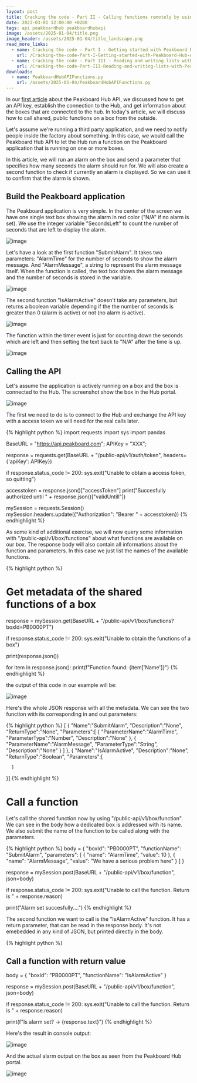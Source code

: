 ```yaml
---
layout: post
title: Cracking the code - Part II - Calling functions remotely by using Peakboard Hub API
date: 2023-03-01 12:00:00 +0200
tags: api peakboardhub peakboardhubapi
image: /assets/2025-01-04/title.png
image_header: /assets/2025-01-04/title_landscape.png
read_more_links:
  - name: Cracking the code - Part I - Getting started with Peakboard Hub API
    url: /Cracking-the-code-Part-I-Getting-started-with-Peakboard-Hub-API.html
  - name: Cracking the code - Part III - Reading and writing lists with Peakboard Hub API
    url: /Cracking-the-code-Part-III-Reading-and-writing-lists-with-Peakboard-Hub-API.html
downloads:
  - name: PeakboardHubAPIFunctions.py
    url: /assets/2025-01-04/PeakboardHubAPIFunctions.py
---
```

In our [first article](/Cracking-the-code-Part-I-Getting-started-with-Peakboard-Hub-API.html) about the Peakboard Hub API, we discussed how to get an API key, establish the connection to the Hub, and get information about the boxes that are connected to the hub.
In today's article, we will discuss how to call shared, public functions on a box from the outside.

Let's assume we're running a third party application, and we need to notify people inside the factory about something. In this case, we would call the Peakboard Hub API to let the Hub run a function on the Peakboard application that is running on one or more boxes.

In this article, we will run an alarm on the box and send a parameter that specifies how many seconds the alarm should run for. We will also create a second function to check if currently an alarm is displayed. So we can use it to confirm that the alarm is shown.

## Build the Peakboard application

The Peakboard application is very simple. In the center of the screen we have one single text box showing the alarm in red color ("N/A" if no alarm is set). We use the integer variable "SecondsLeft" to count the number of seconds that are left to display the alarm.

![image](/assets/2025-01-04/010.png)

Let's have a look at the first function "SubmitAlarm". It takes two parameters: "AlarmTime" for the number of seconds to show the alarm message. And "AlarmMessage", a string to represent the alarm message itself. When the function is called, the text box shows the alarm message and the number of seconds is stored in the variable.

![image](/assets/2025-01-04/020.png)

The second function "IsAlarmActive" doesn't take any parameters, but returns a boolean variable depending if the the number of seconds is greater than 0 (alarm is active) or not (no alarm is active).

![image](/assets/2025-01-04/030.png)

The function within the timer event is just for counting down the seconds which are left and then setting the text back to "N/A" after the time is up.

![image](/assets/2025-01-04/040.png)

## Calling the API

Let's assume the application is actively running on a box and the box is connected to the Hub. The screenshot show the box in the Hub portal.

![image](/assets/2025-01-04/040.png)

The first we need to do is to connect to the Hub and exchange the API key with a access token we will need for the real calls later.

{% highlight python %}
import requests
import sys
import pandas

BaseURL = "https://api.peakboard.com";
APIKey = "XXX";

response = requests.get(BaseURL + "/public-api/v1/auth/token", headers={'apiKey': APIKey})

if response.status_code != 200:
    sys.exit("Unable to obtain a access token, so quitting") 

accesstoken = response.json()["accessToken"]
print("Succesfully authorized until " + response.json()["validUntill"])

mySession = requests.Session()
mySession.headers.update({"Authorization": "Bearer " + accesstoken})
{% endhighlight %}

As some kind of additional exercise, we will now query some information with "/public-api/v1/box/functions" about what functions are available on our box. The response body will also contain all informations about the function and parameters. In this case we just list the names of the available functions.

{% highlight python %}

# Get metadata of the shared functions of a box

response = mySession.get(BaseURL + "/public-api/v1/box/functions?boxId=PB0000PT")

if response.status_code != 200:
    sys.exit("Unable to obtain the functions of a box")

print(response.json())

for item in response.json():
    print(f"Function found: {item['Name']}")
{% endhighlight %}

the output of this code in our example will be:

![image](/assets/2025-01-04/060.png)

Here's the whole JSON response with all the metadata. We can see the two function with its corresponding in and out parameters:

{% highlight python %}
[ {
      "Name":"SubmitAlarm",
      "Description":"None",
      "ReturnType":"None",
      "Parameters":[
         {
            "ParameterName":"AlarmTime",
            "ParameterType":"Number",
            "Description":"None"
         },
         {
            "ParameterName":"AlarmMessage",
            "ParameterType":"String",
            "Description":"None"
         }
      ]
   },
   {
      "Name":"IsAlarmActive",
      "Description":"None",
      "ReturnType":"Boolean",
      "Parameters":[
         
      ]
   }]
{% endhighlight %}

# Call a function

Let's call the shared function now by using "/public-api/v1/box/function". We can see in the body how a dedicated box is addressed with its name. We also submit the name of the function to be called along with the parameters.

{% highlight python %}
body = {
  "boxId": "PB0000PT",
  "functionName": "SubmitAlarm",
  "parameters": [
    {
      "name": "AlarmTime",
      "value": 10
    },
    {
      "name": "AlarmMessage",
      "value": "We have a serious problem here"
    }
  ]
}

response = mySession.post(BaseURL + "/public-api/v1/box/function", json=body)

if response.status_code != 200:
    sys.exit("Unable to call the function. Return is " + response.reason)

print("Alarm set succesfully....")
{% endhighlight %}

The second function we want to call is the "IsAlarmActive" function. It has a return parameter, that can be read in the response body. It's not emebedded in any kind of JSON, but printed directly in the body.

{% highlight python %}
## Call a function with return value

body = {
  "boxId": "PB0000PT",
  "functionName": "IsAlarmActive"
}

response = mySession.post(BaseURL + "/public-api/v1/box/function", json=body)

if response.status_code != 200:
    sys.exit("Unable to call the function. Return is " + response.reason)

print(f"Is alarm set? -> {response.text}")
{% endhighlight %}

Here's the result in console output:

![image](/assets/2025-01-04/070.png)

And the actual alarm output on the box as seen from the Peakboard Hub portal.

![image](/assets/2025-01-04/080.png)


